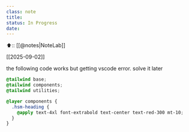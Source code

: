 ```yaml
---
class: note
title: 
status: In Progress
date:
---
```



⬆️:: [[@notes|NoteLab]]

[[2025-09-02]]

the following code works but getting vscode error. solve it later

```css
@tailwind base;
@tailwind components;
@tailwind utilities;  

@layer components {
  .hsm-heading {
    @apply text-4xl font-extrabold text-center text-red-300 mt-10;
  }
}
```